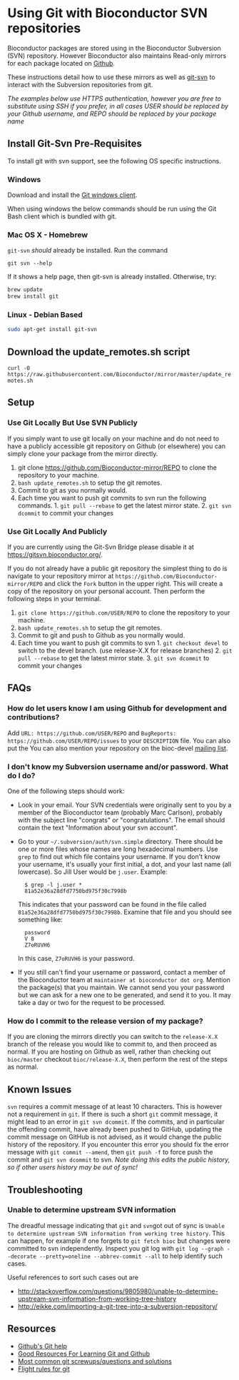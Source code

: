 # Using Git with Bioconductor SVN repositories #

Bioconductor packages are stored using in the Bioconductor Subversion (SVN)
repository.  However Bioconductor also maintains Read-only mirrors for each
package located on [Github](https://github.com/Bioconductor-mirror).

These instructions detail how to use these mirrors as well as
[git-svn](http://git-scm.com/docs/git-svn) to interact with the Subversion
repositories from git.

*The examples below use HTTPS authentication, however you are free to
substitute using SSH if you prefer, in all cases USER should be replaced by
your Github username, and REPO should be replaced by your package name*

## Install Git-Svn Pre-Requisites ##

To install git with svn support, see the following OS specific
instructions.

### Windows ###

Download and install the [Git windows client](https://www.git-scm.com/download/win).

When using windows the below commands should be run using the Git Bash client
which is bundled with git.

### Mac OS X - Homebrew ###

`git-svn` *should* already be installed. Run the command

```
git svn --help
```

If it shows a help page, then git-svn is already installed. Otherwise, try:

```bash
brew update
brew install git
```

### Linux - Debian Based ###

```bash
sudo apt-get install git-svn
```

## Download the update_remotes.sh script ##

`curl -O https://raw.githubusercontent.com/Bioconductor/mirror/master/update_remotes.sh`

## Setup ##
### Use Git Locally But Use SVN Publicly ###

If you simply want to use git locally on your machine and do not need to have a
publicly accessible git repository on Github (or elsewhere) you can simply
clone your package from the mirror directly.

  1. git clone https://github.com/Bioconductor-mirror/REPO to clone the repository to your machine.
  2. `bash update_remotes.sh` to setup the git remotes.
  3. Commit to git as you normally would.
  4. Each time you want to push git commits to svn run the following commands.
    1. `git pull --rebase` to get the latest mirror state.
    2. `git svn dcommit` to commit your changes

### Use Git Locally And Publicly ###

If you are currently using the Git-Svn Bridge please disable it at
<https://gitsvn.bioconductor.org/>.

If you do not already have a public git repository the simplest thing to do is
navigate to your repository mirror at
`https://github.com/Bioconductor-mirror/REPO` and click the `Fork` button in the
upper right.  This will create a copy of the repository on your personal account.
Then perform the following steps in your terminal.

  1. `git clone https://github.com/USER/REPO` to clone the repository to your machine.
  2. `bash update_remotes.sh` to setup the git remotes.
  3. Commit to git and push to Github as you normally would.
  4. Each time you want to push git commits to svn
    1. `git checkout devel` to switch to the devel branch. (use release-X.X for release branches)
    2. `git pull --rebase` to get the latest mirror state.
    3. `git svn dcommit` to commit your changes

## FAQs ##

### How do let users know I am using Github for development and contributions?

Add `URL: https://github.com/USER/REPO` and `BugReports:
https://github.com/USER/REPO/issues` to your `DESCRIPTION` file. You can also
put the You can also mention your repository on the bioc-devel
[mailing list](http://bioconductor.org/help/mailing-list/).

### I don't know my Subversion username and/or password. What do I do? ###

One of the following steps should work:

* Look in your email. Your SVN credentials were originally sent to you
  by a member of the Bioconductor team (probably Marc Carlson), probably
  with the subject line "congrats" or "congratulations". The email 
  should contain the text "Information about your svn account". 
* Go to your `~/.subversion/auth/svn.simple` directory. There should be
  one or more files whose names are long hexadecimal numbers. Use `grep`
  to find out which file contains your username. If you don't know your 
  username,
  it's usually your first initial, a dot, and your last name (all 
  lowercase). So Jill User would be `j.user`. Example:

        $ grep -l j.user *
        81a52e36a28dfd7750bd975f30c7998b

  This indicates that your password can be found in the file called
  `81a52e36a28dfd7750bd975f30c7998b`. Examine that file and you should see 
  something like:

        password
        V 8
        Z7oRUVH6

  In this case, `Z7oRUVH6` is your password.
* If you still can't find your username or password, contact a 
  member of the Bioconductor team at
  `maintainer at bioconductor dot org`. Mention the package(s) that
  you maintain. We cannot send you your password but we can ask for 
  a new one to be generated, and send it to you. It may take 
  a day or two for the request to be processed.

### How do I commit to the release version of my package? ##

If you are cloning the mirrors directly you can switch to the `release-X.X`
branch of the release you would like to commit to, and then proceed as normal.
If you are hosting on Github as well, rather than checking out `bioc/master`
checkout `bioc/release-X.X`, then perform the rest of the steps as normal.

## Known Issues #

`svn` requires a commit message of at least 10 characters. This is however not
a requirement in `git`. If there is such a short `git` commit message, it might
lead to an error in `git svn dcommit`. If the commits, and in particular the
offending commit, have already been pushed to GitHub, updating the commit
message on GitHub is not advised, as it would change the public history of the
repository.  If you encounter this error you should fix the error message with
`git commit --amend`, then `git push -f` to force push the commit and `git svn
dcommit` to svn.  *Note doing this edits the public history, so if other users
history may be out of sync!*

## Troubleshooting #

### Unable to determine upstream SVN information

The dreadful message indicating that `git` and `svn`got out of sync is `Unable
to determine upstream SVN information from working tree history`. This can
happen, for example if one forgets to `git fetch bioc` but changes were
committed to svn independently. Inspect you git log with `git log --graph
--decorate --pretty=oneline --abbrev-commit --all` to help identify such cases.

Useful references to sort such cases out are 
- http://stackoverflow.com/questions/9805980/unable-to-determine-upstream-svn-information-from-working-tree-history
- http://eikke.com/importing-a-git-tree-into-a-subversion-repository/

## Resources #

* [Github's Git help](https://help.github.com/)
* [Good Resources For Learning Git and Github](https://help.github.com/articles/good-resources-for-learning-git-and-github/)
* [Most common git screwups/questions and solutions](http://41j.com/blog/2015/02/common-git-screwupsquestions-solutions/)
* [Flight rules for git](https://github.com/k88hudson/git-flight-rules)
